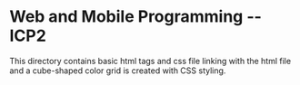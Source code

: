 # Web and Mobile Programming -- ICP2

This directory contains basic html tags and css file linking with the html file and a cube-shaped color grid is created with CSS styling.
